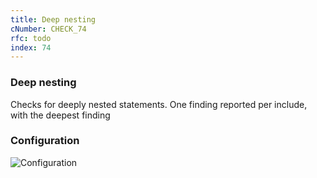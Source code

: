 ```yaml
---
title: Deep nesting
cNumber: CHECK_74
rfc: todo
index: 74
---
```


### Deep nesting
Checks for deeply nested statements. One finding reported per include, with the deepest finding

### Configuration
![Configuration](/img/74_conf.png)


